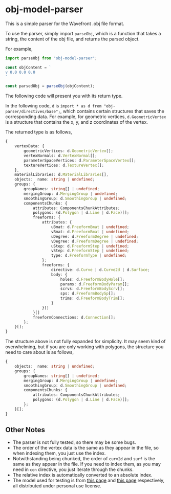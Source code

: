 # obj-model-parser

This is a simple parser for the Wavefront .obj file format.

To use the parser, simply import `parseObj`, which is a function that takes a string, the content of the obj file, and returns the parsed object.

For example,

```typescript
import parseObj from "obj-model-parser";

const objContent = `
v 0.0 0.0 0.0
`

const parsedObj = parseObj(objContent);
```

The following code will present you with its return type.

In the following code, `d` is `import * as d from "obj-parser/directives/base";`, which contains certain structures that saves the corresponding data. For example, for geometric vertices, `d.GeometricVertex` is a structure that contains the x, y, and z coordinates of the vertex.

The returned type is as follows,

```typescript
{
    vertexData: {
        geometricVertices: d.GeometricVertex[];
        vertexNormals: d.VertexNormal[];
        parameterSpaceVertices: d.ParameterSpaceVertex[];
        textureVertices: d.TextureVertex[];
    },
    materialLibraries: d.MaterialLibraries[],
    objects:  name: string | undefined;
    groups: {
        groupNames: string[] | undefined;
        mergingGroup: d.MergingGroup | undefined;
        smoothingGroup: d.SmoothingGroup | undefined;
        componentsChunks: {
            attributes: ComponentsChunkAttributes;
            polygons: (d.Polygon | d.Line | d.Face)[];
            freeforms: {
                attributes: {
                    uBmat: d.FreeformBmat | undefined;
                    vBmat: d.FreeformBmat | undefined;
                    uDegree: d.FreeformDegree | undefined;
                    vDegree: d.FreeformDegree | undefined;
                    uStep: d.FreeformStep | undefined;
                    vStep: d.FreeformStep | undefined;
                    type: d.FreeformType | undefined;
                };
                freeforms: {
                    directive: d.Curve | d.Curve2d | d.Surface;
                    body: {
                        holes: d.FreeformBodyHole[];
                        params: d.FreeformBodyParam[];
                        scrvs: d.FreeformBodyScrv[];
                        sps: d.FreeformBodySp[];
                        trims: d.FreeformBodyTrim[];
                    }
                }[]
            }[]
            freeformConnections: d.Connection[];
        };
    }[];
}
```

The structure above is not fully expanded for simplicity. It may seem kind of overwhelming, but if you are only working with polygons, the structure you need to care about is as follows,

```typescript
{
    objects:  name: string | undefined;
    groups: {
        groupNames: string[] | undefined;
        mergingGroup: d.MergingGroup | undefined;
        smoothingGroup: d.SmoothingGroup | undefined;
        componentsChunks: {
            attributes: ComponentsChunkAttributes;
            polygons: (d.Polygon | d.Line | d.Face)[];
        };
    }[];
}
```

## Other Notes

- The parser is not fully tested, so there may be some bugs.
- The order of the vertex data is the same as they appear in the file, so when indexing them, you just use the index.
- Notwithstanding being chunked, the order of `curv2d` and `surf` is the same as they appear in the file. If you need to index them, as you may need in `con` directive, you just iterate through the chunks.
- The relative index is automatically converted to an absolute index.
- The model used for testing is from [this page](https://free3d.com/3d-model/realistic-tree-pack-3-trees-95419.html) and [this page](https://free3d.com/3d-model/bird-v1--875504.html) respectively, all distributed under personal use license.
